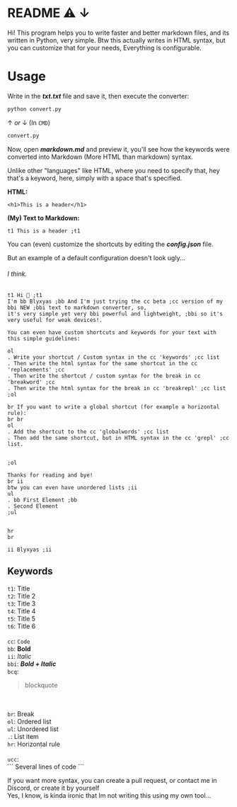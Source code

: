 # README ⚠️ ↓

Hi! This program helps you to write faster and better markdown files, and its written in Python, very simple.
Btw this actually writes in HTML syntax, but you can customize that for your needs, Everything is configurable.

# Usage

Write in the ***txt.txt*** file and save it, then execute the converter:

```python
python convert.py
```
↑ *or* ↓ (In `CMD`)
```python
convert.py
```

Now, open ***markdown.md*** and preview it, you'll see how the keywords were converted into Markdown (More HTML than markdown) syntax.

Unlike other "languages" like HTML, where you need to specify that, hey that's a keyword, here, simply with a space that's specified.

<b>HTML:</b>
```
<h1>This is a header</h1>
```

<b>(My) Text to Markdown:</b>
```
t1 This is a header ;t1
```

You can (even) customize the shortcuts by editing the ***config.json*** file.

But an example of a default configuration doesn't look ugly... <h6>I think.</h6>

```
t1 Hi 👋 ;t1
I'm bb Blyxyas ;bb And I'm just trying the cc beta ;cc version of my bbi NEW ;bbi text to markdown converter, so, 
it's very simple yet very bbi powerful and lightweight, ;bbi so it's very useful for weak devices!.

You can even have custom shortcuts and keywords for your text with this simple guidelines:

ol
. Write your shortcut / Custom syntax in the cc 'keywords' ;cc list
. Then write the html syntax for the same shortcut in the cc 'replacements' ;cc
. Then write the shortcut / custom syntax for the break in cc 'breakword' ;cc
. Then write the html syntax for the break in cc 'breakrepl' ;cc list
;ol

br If you want to write a global shortcut (for example a horizontal rule):
br br
ol
. Add the shortcut to the cc 'globalwords' ;cc list
. Then add the same shortcut, but in HTML syntax in the cc 'grepl' ;cc list.


;ol

Thanks for reading and bye!
br ii
btw you can even have unordered lists ;ii
ul
. bb First Element ;bb
. Second Element
;ul


hr
br

ii Blyxyas ;ii
```


## Keywords

`t1`: Title <br>
`t2`: Title 2<br>
`t3`: Title 3<br>
`t4`: Title 4<br>
`t5`: Title 5<br>
`t6`: Title 6<br><br>
`cc`: `Code`<br>
`bb`: <b>Bold</b><br>
`ii`: <i>Italic</i><br>
`bbi`: <b><i>Bold + Italic</b></i><br>
`bcq`: <blockquote>blockquote</blockquote><br><br>
`br`: Break<br>
`ol`: Ordered list<br>
`ul`: Unordered list<br>
`.`: List item<br>
`hr`: Horizontal rule<br><br>
`ucc`: <br>
´´´
Several lines of code
´´´

If you want more syntax, you can create a pull request, or contact me in Discord, or create it by yourself
<br>
Yes, I know, is kinda ironic that Im not writing this using my own tool...</i>
